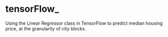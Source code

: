 # tensorFlow_
Using the Linear Regressor class in TensorFlow to predict median housing price, at the granularity of city blocks.
